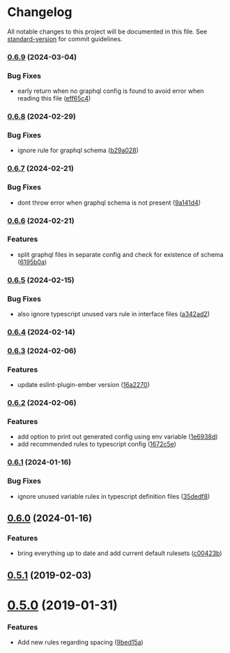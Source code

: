 # Changelog

All notable changes to this project will be documented in this file. See [standard-version](https://github.com/conventional-changelog/standard-version) for commit guidelines.

### [0.6.9](https://github.com/Bagaar/eslint-config/compare/v0.6.8...v0.6.9) (2024-03-04)


### Bug Fixes

* early return when no graphql config is found to avoid error when reading this file ([eff65c4](https://github.com/Bagaar/eslint-config/commit/eff65c4df4e71f951f3198e60e306a8cbc312623))

### [0.6.8](https://github.com/Bagaar/eslint-config/compare/v0.6.7...v0.6.8) (2024-02-29)


### Bug Fixes

* ignore rule for graphql schema ([b29a028](https://github.com/Bagaar/eslint-config/commit/b29a0281ac8e7714ce459efe26f0c70b8e4c6243))

### [0.6.7](https://github.com/Bagaar/eslint-config/compare/v0.6.6...v0.6.7) (2024-02-21)


### Bug Fixes

* dont throw error when graphql schema is not present ([9a141d4](https://github.com/Bagaar/eslint-config/commit/9a141d448324f20703980f4e36abf48ffdaeb34c))

### [0.6.6](https://github.com/Bagaar/eslint-config/compare/v0.6.5...v0.6.6) (2024-02-21)


### Features

* split graphql files in separate config and check for existence of schema ([6195b0a](https://github.com/Bagaar/eslint-config/commit/6195b0a905016ba6f1b913f509437abe9af46524))

### [0.6.5](https://github.com/Bagaar/eslint-config/compare/v0.6.4...v0.6.5) (2024-02-15)


### Bug Fixes

* also ignore typescript unused vars rule in interface files ([a342ad2](https://github.com/Bagaar/eslint-config/commit/a342ad200e612b9c5895f37cbf59b70f037adf5e))

### [0.6.4](https://github.com/Bagaar/eslint-config/compare/v0.6.3...v0.6.4) (2024-02-14)

### [0.6.3](https://github.com/Bagaar/eslint-config/compare/v0.6.2...v0.6.3) (2024-02-06)


### Features

* update eslint-plugin-ember version ([16a2270](https://github.com/Bagaar/eslint-config/commit/16a2270ad13e6be21f79f3e80d49bccfe8d0cb08))

### [0.6.2](https://github.com/Bagaar/eslint-config/compare/v0.6.1...v0.6.2) (2024-02-06)


### Features

* add option to print out generated config using env variable ([1e6938d](https://github.com/Bagaar/eslint-config/commit/1e6938d6d1974d7580efd5332ffebb4c21cf3cce))
* add recommended rules to typescript config ([1672c5e](https://github.com/Bagaar/eslint-config/commit/1672c5ef6edac41bdd6fafa7b83a9b20dd9dee05))

### [0.6.1](https://github.com/Bagaar/eslint-config/compare/v0.6.0...v0.6.1) (2024-01-16)


### Bug Fixes

* ignore unused variable rules in typescript definition files ([35dedf8](https://github.com/Bagaar/eslint-config/commit/35dedf8da121e840d0b5cb88815495476bb42a6e))

## [0.6.0](https://github.com/Bagaar/eslint-config/compare/v0.5.1...v0.6.0) (2024-01-16)


### Features

* bring everything up to date and add current default rulesets ([c00423b](https://github.com/Bagaar/eslint-config/commit/c00423b0e02fddda0350e6b9d9f26241aa0f19e0))

<a name="0.5.1"></a>
## [0.5.1](https://github.com/Bagaar/eslint-config/compare/v0.5.0...v0.5.1) (2019-02-03)



<a name="0.5.0"></a>
# [0.5.0](https://github.com/Bagaar/eslint-config/compare/v0.4.0...v0.5.0) (2019-01-31)


### Features

* Add new rules regarding spacing ([9bed15a](https://github.com/Bagaar/eslint-config/commit/9bed15a))
